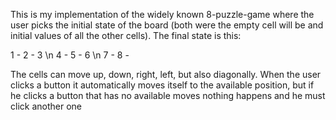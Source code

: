 This is my implementation of the widely known 8-puzzle-game where the user picks the initial state of the board (both were the empty cell will be and initial values of all the other cells).
The final state is this:

1 - 2 - 3 \n
4 - 5 - 6 \n
7 - 8 - 

The cells can move up, down, right, left, but also diagonally.
When the user clicks a button it automatically moves itself to the available position, but if he clicks a button that has no available moves nothing happens and he must click another one
